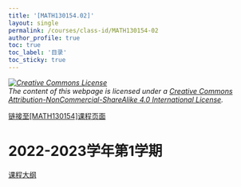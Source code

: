 ```yaml
---
title: '[MATH130154.02]'
layout: single
permalink: /courses/class-id/MATH130154-02
author_profile: true
toc: true
toc_label: '目录'
toc_sticky: true
---
```


<div class='notice--warning'>
<p><i><a rel='license' href='http://creativecommons.org/licenses/by-nc-sa/4.0/'><img alt='Creative Commons License' style='border-width:0' src='https://i.creativecommons.org/l/by-nc-sa/4.0/88x31.png' /></a><br /> The content of this webpage is licensed under a <a rel='license' href='http://creativecommons.org/licenses/by-nc-sa/4.0/'>Creative Commons Attribution-NonCommercial-ShareAlike 4.0 International License</a>.</i></p>
</div>

<a href='https://fdu-math.github.io/courses/MATH130154'>链接至[MATH130154]课程页面<a>

# 2022-2023学年第1学期

<a href='https://fdu-math.github.io/assets/docs/courses/MATH130154.02-2022-2023-1 (Encrypted).pdf'>课程大纲</a>